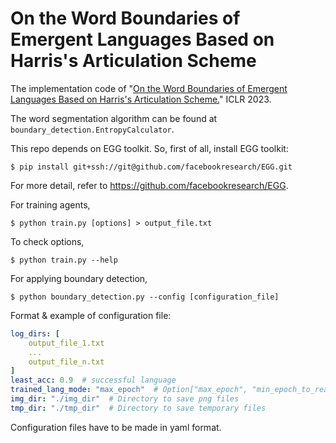 # On the Word Boundaries of Emergent Languages Based on Harris's Articulation Scheme
The implementation code of "[On the Word Boundaries of Emergent Languages Based on Harris's Articulation Scheme.](https://openreview.net/forum?id=b4t9_XASt6G)" ICLR 2023.

The word segmentation algorithm can be found at `boundary_detection.EntropyCalculator`.

This repo depends on EGG toolkit.
So, first of all, install EGG toolkit:
```
$ pip install git+ssh://git@github.com/facebookresearch/EGG.git
```
For more detail, refer to https://github.com/facebookresearch/EGG.

For training agents,
```
$ python train.py [options] > output_file.txt
```
To check options,
```
$ python train.py --help
```
For applying boundary detection,
```
$ python boundary_detection.py --config [configuration_file]
```
Format \& example of configuration file:
```yaml
log_dirs: [
    output_file_1.txt
    ...
    output_file_n.txt
]
least_acc: 0.9  # successful language
trained_lang_mode: "max_epoch"  # Option["max_epoch", "min_epoch_to_reach_least_acc"]
img_dir: "./img_dir"  # Directory to save png files
tmp_dir: "./tmp_dir"  # Directory to save temporary files
```
Configuration files have to be made in yaml format.

